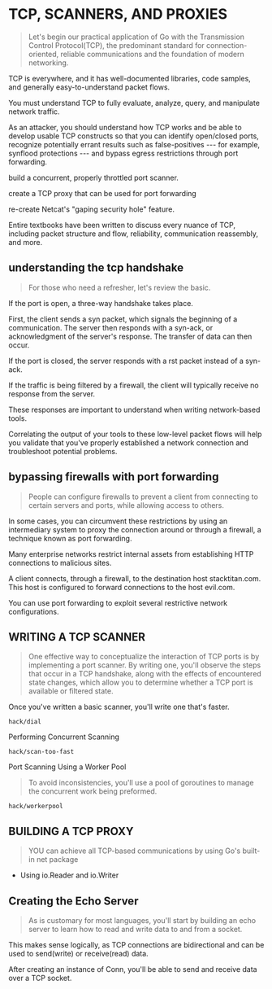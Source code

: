 # TCP, SCANNERS, AND PROXIES
> Let's begin our practical application of Go with the Transmission Control Protocol(TCP), 
the predominant standard for connection-oriented, reliable communications and the foundation 
of modern networking.

TCP is everywhere, and it has well-documented libraries, code samples, and generally easy-to-understand packet flows.

You must understand TCP to fully evaluate, analyze, query, and manipulate network traffic.

As an attacker, you should understand how TCP works and be able to develop usable TCP constructs so that you 
can identify open/closed ports, recognize potentially errant results such as false-positives --- for example, 
synflood protections --- and bypass egress restrictions through port forwarding.

build a concurrent, properly throttled port scanner.

create a TCP proxy that can be used for port forwarding

re-create Netcat's "gaping security hole" feature.

Entire textbooks have been written to discuss every nuance of TCP, including packet structure and flow, 
reliability, communication reassembly, and more.

## understanding the tcp handshake
> For those who need a refresher, let's review the basic.

If the port is open, a three-way handshake takes place. 

First, the client sends a syn packet, which signals the beginning of a communication. 
The server then responds with a syn-ack, or acknowledgment of the server's response. 
The transfer of data can then occur.

If the port is closed, the server responds with a rst packet instead of a syn-ack.

If the traffic is being filtered by a firewall, the client will typically receive no 
response from the server.

These responses are important to understand when writing network-based tools.

Correlating the output of your tools to these low-level packet flows will help you validate 
that you've properly established a network connection and troubleshoot potential problems.

## bypassing firewalls with port forwarding
> People can configure firewalls to prevent a client from connecting to certain servers and ports, 
while allowing access to others.

In some cases, you can circumvent these restrictions by using an intermediary system to proxy the 
connection around or through a firewall, a technique known as port forwarding.

Many enterprise networks restrict internal assets from establishing HTTP connections to malicious sites.

A client connects, through a firewall, to the destination host stacktitan.com. This host is configured to 
forward connections to the host evil.com.

You can use port forwarding to exploit several restrictive network configurations. 

## WRITING A TCP SCANNER
> One effective way to conceptualize the interaction of TCP ports is by implementing a port scanner.
By writing one, you'll observe the steps that occur in a TCP handshake, along with the effects of encountered 
state changes, which allow you to determine whether a TCP port is available or filtered state.

Once you've written a basic scanner, you'll write one that's faster.

    hack/dial

Performing Concurrent Scanning
    
    hack/scan-too-fast

Port Scanning Using a Worker Pool
> To avoid inconsistencies, you'll use a pool of goroutines to manage the concurrent work being preformed.

    hack/workerpool

## BUILDING A TCP PROXY
> YOU can achieve all TCP-based communications by using Go's built-in net package

- Using io.Reader and io.Writer

## Creating the Echo Server
> As is customary for most languages, you'll start by building an echo server to learn 
how to read and write data to and from a socket.

This makes sense logically, as TCP connections are bidirectional and can be used to send(write) 
or receive(read) data.

After creating an instance of Conn, you'll be able to send and receive data over a TCP 
socket.

